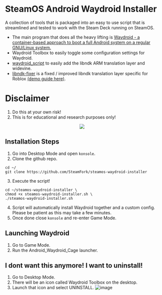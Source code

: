 # SteamOS Android Waydroid Installer

A collection of tools that is packaged into an easy to use script that is streamlined and tested to work with the Steam Deck running on SteamOS.
* The main program that does all the heavy lifting is [Waydroid - a container-based approach to boot a full Android system on a regular GNU/Linux system.](https://github.com/waydroid/waydroid)
* Waydroid Toolbox to easily toggle some configuration settings for Waydroid.
* [waydroid_script](https://github.com/casualsnek/waydroid_script) to easily add the libndk ARM translation layer and widevine.
* [libndk-fixer](https://github.com/Slappy826/libndk-fixer) is a fixed / improved libndk translation layer specific for Roblox [(demo guide here)](https://youtu.be/-czisFuKoTM?si=8EPXyzasi3no70Tl).

# Disclaimer
1. Do this at your own risk!
2. This is for educational and research purposes only!

<p align="center">
<a href="https://youtu.be/06T-h-jPVx8?si=pTWAlmcYyk9fHa38"> <img src="https://github.com/SteamFork/SteamOS-Waydroid-Installer/blob/main/android.webp"/> </a>
</p>

## Installation Steps
1. Go into Desktop Mode and open `konsole`.
2. Clone the github repo.
```
cd ~/
git clone https://github.com/SteamFork/steamos-waydroid-installer
```
3. Execute the script!
```
cd ~/steamos-waydroid-installer \
chmod +x steamos-waydroid-installer.sh \
./steamos-waydroid-installer.sh
```
4. Script will automatically install Waydroid together and a custom config. Please be patient as this may take a few minutes.
5. Once done close `konsole` and re-enter Game Mode.

## Launching Waydroid
1. Go to Game Mode.
2. Run the Android_Waydroid_Cage launcher.

## I dont want this anymore! I want to uninstall!
1. Go to Desktop Mode.
2. There will be an icon called Waydroid Toolbox on the desktop.
3. Launch that icon and select UNINSTALL.
![image](https://github.com/SteamFork/SteamOS-Waydroid-Installer/assets/98122529/afdf9e95-7ccf-4bc8-9400-4b8332c5afe9)

